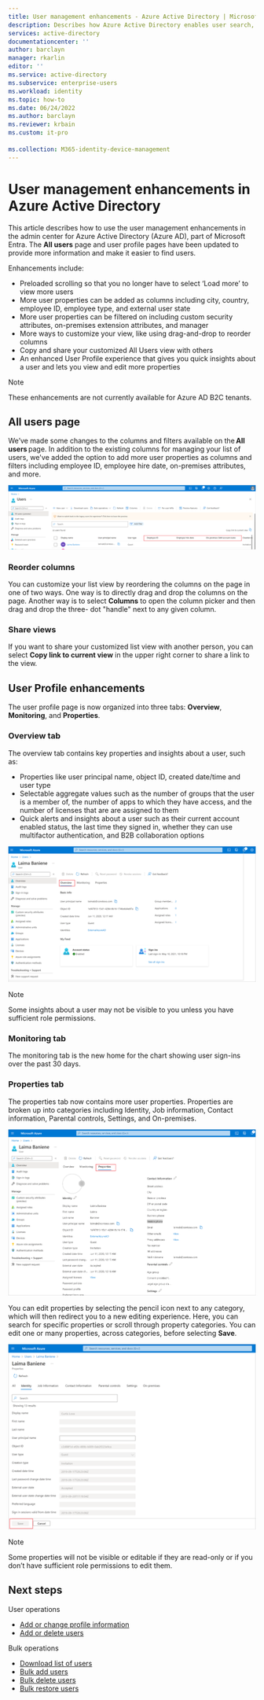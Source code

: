 ```yaml
---
title: User management enhancements - Azure Active Directory | Microsoft Docs
description: Describes how Azure Active Directory enables user search, filtering, and more information about your users.
services: active-directory
documentationcenter: ''
author: barclayn
manager: rkarlin
editor: ''
ms.service: active-directory
ms.subservice: enterprise-users
ms.workload: identity
ms.topic: how-to
ms.date: 06/24/2022
ms.author: barclayn
ms.reviewer: krbain
ms.custom: it-pro

ms.collection: M365-identity-device-management
---
```


# User management enhancements in Azure Active Directory

This article describes how to use the user management enhancements in the admin center for Azure Active Directory (Azure AD), part of Microsoft Entra. The **All users** page and user profile pages have been updated to provide more information and make it easier to find users.

Enhancements include:

- Preloaded scrolling so that you no longer have to select ‘Load more’ to view more users 
- More user properties can be added as columns including city, country, employee ID, employee type, and external user state
- More user properties can be filtered on including custom security attributes, on-premises extension attributes, and manager 
- More ways to customize your view, like using drag-and-drop to reorder columns 
- Copy and share your customized All Users view with others 
- An enhanced User Profile experience that gives you quick insights about a user and lets you view and edit more properties 

> [!NOTE]
> These enhancements are not currently available for Azure AD B2C tenants.

## All users page

We’ve made some changes to the columns and filters available on the **All users** page. In addition to the existing columns for managing your list of users, we've added the option to add more user properties as columns and filters including employee ID, employee hire date, on-premises attributes, and more. 

![new user properties displayed on All users page and user profile pages](./media/users-search-enhanced/user-properties.png)

### Reorder columns

You can customize your list view by reordering the columns on the page in one of two ways. One way is to directly drag and drop the columns on the page. Another way is to select **Columns** to open the column picker and then drag and drop the three- dot "handle" next to any given column. 

### Share views

If you want to share your customized list view with another person, you can select **Copy link to current view** in the upper right corner to share a link to the view. 

## User Profile enhancements

The user profile page is now organized into three tabs: **Overview**, **Monitoring**, and **Properties**.  

### Overview tab 

The overview tab contains key properties and insights about a user, such as: 

- Properties like user principal name, object ID, created date/time and user type 
- Selectable aggregate values such as the number of groups that the user is a member of, the number of apps to which they have access, and the number of licenses that are are assigned to them 
- Quick alerts and insights about a user such as their current account enabled status, the last time they signed in, whether they can use multifactor authentication, and B2B collaboration options

![new user profile displaying the Overview tab contents](./media/users-search-enhanced/user-profile-overview.png)

> [!NOTE] 
> Some insights about a user may not be visible to you unless you have sufficient role permissions.  

### Monitoring tab 

The monitoring tab is the new home for the chart showing user sign-ins over the past 30 days.  

### Properties tab 

The properties tab now contains more user properties. Properties are broken up into categories including Identity, Job information, Contact information, Parental controls, Settings, and On-premises.  

![new user profile displaying the Properties tab contents](./media/users-search-enhanced/user-profile-properties.png)

You can edit properties by selecting the pencil icon next to any category, which will then redirect you to a new editing experience. Here, you can search for specific properties or scroll through property categories. You can edit one or many properties, across categories, before selecting **Save**. 

![user profile properties open for editing](./media/users-search-enhanced/user-properties-edit.png) 

> [!NOTE] 
> Some properties will not be visible or editable if they are read-only or if you don’t have sufficient role permissions to edit them. 

 
## Next steps

User operations

- [Add or change profile information](../fundamentals/active-directory-users-profile-azure-portal.md)
- [Add or delete users](../fundamentals/add-users-azure-active-directory.md)

Bulk operations

- [Download list of users](users-bulk-download.md)
- [Bulk add users](users-bulk-add.md)
- [Bulk delete users](users-bulk-delete.md)
- [Bulk restore users](users-bulk-restore.md)
